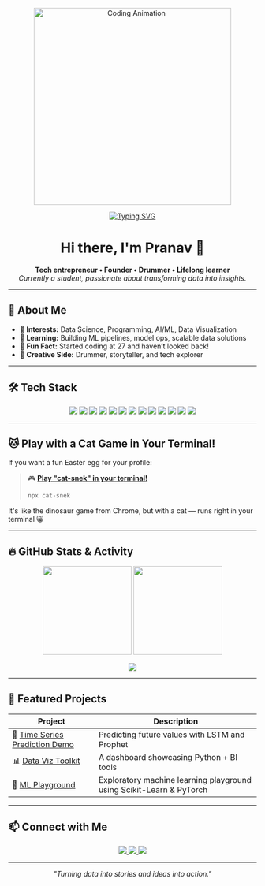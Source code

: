 <p align="center">
  <img src="https://media.giphy.com/media/13HgwGsXF0aiGY/giphy.gif" width="400" alt="Coding Animation">
</p>

<p align="center">
  <a href="https://readme-typing-svg.demolab.com?font=Fira+Code&pause=1000&random=false&width=500&lines=Data+Scientist+%7C+ML+Enthusiast+%7C+Builder;Turning+data+into+stories;Coding+%7C+Learning+%7C+Drumming">
    <img src="https://readme-typing-svg.demolab.com?font=Fira+Code&pause=1000&random=false&width=500&lines=Data+Scientist+%7C+ML+Enthusiast+%7C+Builder;Turning+data+into+stories;Coding+%7C+Learning+%7C+Drumming" alt="Typing SVG" />
  </a>
</p>

<h1 align="center">Hi there, I'm Pranav 👋</h1>

<p align="center">
  <b>Tech entrepreneur • Founder • Drummer • Lifelong learner</b><br>
  <i>Currently a student, passionate about transforming data into insights.</i>
</p>

---

## 🚀 About Me

- 🧠 **Interests:** Data Science, Programming, AI/ML, Data Visualization
- 🧪 **Learning:** Building ML pipelines, model ops, scalable data solutions
- 🥁 **Fun Fact:** Started coding at 27 and haven’t looked back!
- 🎨 **Creative Side:** Drummer, storyteller, and tech explorer

---

## 🛠️ Tech Stack

<p align="center">
  <!-- Core Languages -->
  <img src="https://img.shields.io/badge/Python-3670A0?style=for-the-badge&logo=python&logoColor=ffdd54" />
  <img src="https://img.shields.io/badge/R-276DC3?style=for-the-badge&logo=r&logoColor=white" />
  <img src="https://img.shields.io/badge/SQL-4479A1?style=for-the-badge&logo=postgresql&logoColor=white" />

  <!-- Tools & Libraries -->
  <img src="https://img.shields.io/badge/Jupyter-F37626?style=for-the-badge&logo=jupyter&logoColor=white" />
  <img src="https://img.shields.io/badge/PyTorch-EE4C2C?style=for-the-badge&logo=pytorch&logoColor=white" />
  <img src="https://img.shields.io/badge/TensorFlow-FF6F00?style=for-the-badge&logo=tensorflow&logoColor=white" />
  <img src="https://img.shields.io/badge/scikit-learn-F7931E?style=for-the-badge&logo=scikit-learn&logoColor=white" />
  <img src="https://img.shields.io/badge/Matplotlib-11557C?style=for-the-badge&logo=plotly&logoColor=white" />

  <!-- Platforms & DevOps -->
  <img src="https://img.shields.io/badge/Docker-2496ED?style=for-the-badge&logo=docker&logoColor=white" />
  <img src="https://img.shields.io/badge/Linux-FCC624?style=for-the-badge&logo=linux&logoColor=black" />
  <img src="https://img.shields.io/badge/Git-F05032?style=for-the-badge&logo=git&logoColor=white" />

  <!-- Visualization & BI -->
  <img src="https://img.shields.io/badge/Tableau-E97627?style=for-the-badge&logo=tableau&logoColor=white" />
  <img src="https://img.shields.io/badge/PowerBI-F2C811?style=for-the-badge&logo=powerbi&logoColor=white" />
</p>

---

## 🐱 Play with a Cat Game in Your Terminal!

If you want a fun Easter egg for your profile:

> 🎮 [**Play "cat-snek" in your terminal!**](https://github.com/skidding/cat-snek)  
> ```bash
> npx cat-snek
> ```

It's like the dinosaur game from Chrome, but with a cat — runs right in your terminal 😸

---

## 🔥 GitHub Stats & Activity

<p align="center">
  <img src="https://github-readme-stats.vercel.app/api?username=pranav-wankhedkar-automatonai&show_icons=true&theme=tokyonight" height="180"/>
  <img src="https://github-readme-streak-stats.herokuapp.com?user=pranav-wankhedkar-automatonai&theme=tokyonight" height="180"/>
</p>

<p align="center">
  <img src="https://github-profile-summary-cards.vercel.app/api/cards/profile-details?username=pranav-wankhedkar-automatonai&theme=tokyonight" />
</p>

---

## 🌟 Featured Projects

| Project | Description |
|--------|-------------|
| 🚀 [Time Series Prediction Demo](https://github.com/pranav-wankhedkar-automatonai/time_series_prediction_demo) | Predicting future values with LSTM and Prophet |
| 📊 [Data Viz Toolkit](#) | A dashboard showcasing Python + BI tools |
| 🧠 [ML Playground](#) | Exploratory machine learning playground using Scikit-Learn & PyTorch |

---

## 📫 Connect with Me

<p align="center">
  <a href="https://www.linkedin.com/in/pranavwankhedkar/">
    <img src="https://img.shields.io/badge/LinkedIn-0A66C2?style=for-the-badge&logo=linkedin&logoColor=white" />
  </a>
  <a href="https://twitter.com/astroficboy">
    <img src="https://img.shields.io/badge/Twitter-1DA1F2?style=for-the-badge&logo=twitter&logoColor=white" />
  </a>
  <a href="https://instagram.com/astroficboy">
    <img src="https://img.shields.io/badge/Instagram-E4405F?style=for-the-badge&logo=instagram&logoColor=white" />
  </a>
</p>

---

<p align="center">
  <i>"Turning data into stories and ideas into action."</i>
</p>
